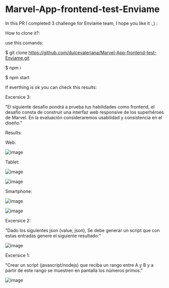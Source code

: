 # Marvel-App-frontend-test-Enviame

In this PR I completed 3 challenge for Enviame team, I hope you like it :,) :

How to clone it?:

use this comands:

$ git clone https://github.com/dulcevaleriana/Marvel-App-frontend-test-Enviame.git

$ npm i

$ npm start


If everthing is ok you can check this results:

Excersice 3: 

"El siguiente desafío pondrá a prueba tus habilidades como frontend, el desafío consta de construir una interfaz web responsive de los superhéroes de Marvel.
En la evaluación consideraremos usabilidad y consistencia en el diseño."

Results:

Web: 

![image](https://user-images.githubusercontent.com/39066351/143875290-68dba058-57e2-4936-a7c2-679f058cb6c9.png)

Tablet:

![image](https://user-images.githubusercontent.com/39066351/143875394-c15796d4-363c-4359-a0bd-dab3f6b901b7.png)

![image](https://user-images.githubusercontent.com/39066351/143875444-22d4f9d8-66de-4550-a1e1-67b443005f4f.png)


Smartphone:

![image](https://user-images.githubusercontent.com/39066351/143875570-1b447c09-daeb-4b82-bb57-d2a0111e3464.png)

![image](https://user-images.githubusercontent.com/39066351/143875700-ec717d8f-a06d-4804-af83-93a390c58020.png)

Excersice 2: 

"Dado los siguientes json (value, json), Se debe generar un script que con estas entradas genere el siguiente resultado:"

![image](https://user-images.githubusercontent.com/39066351/143888002-7fe18c03-22d1-40f2-a26f-616354edbda2.png)

Excersice 1: 

"Crear un script (javascript/nodejs) que reciba un rango entre A y B y a partir de este rango se muestren en pantalla los números primos."

![image](https://user-images.githubusercontent.com/39066351/143927593-15486607-b712-419e-9725-1e124fd53b33.png)

